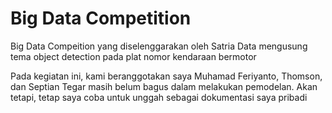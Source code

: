 # Big Data Competition 
Big Data Compeition yang diselenggarakan oleh Satria Data mengusung tema object detection pada plat nomor kendaraan bermotor

Pada kegiatan ini, kami beranggotakan saya Muhamad Feriyanto, Thomson, dan Septian Tegar masih belum bagus dalam melakukan pemodelan. Akan tetapi, tetap saya coba untuk unggah sebagai dokumentasi saya pribadi
